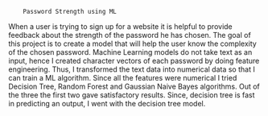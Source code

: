 		Password Strength using ML
When a user is trying to sign up for a website it is helpful to provide feedback about the strength of the password he has chosen. 
The goal of this project is to create a model that will help the user know the complexity of the chosen password. 
Machine Learning models do not take text as an input, hence I created character vectors of each password by doing feature engineering. Thus, I transformed the text data into numerical data so that I can train a ML algorithm. Since all the features were numerical I tried Decision Tree, Random Forest and Gaussian Naive Bayes algorithms. Out of the three the first two gave satisfactory results. Since, decision tree is fast in predicting an output, I went with the decision tree model.
